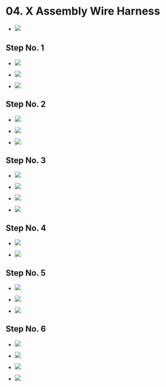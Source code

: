 # 04. X Assembly Wire Harness

- ![](assets/x-axis/JB2e_x-axis-19.jpg)

## Step No. 1

- ![](assets/x-axis/JB2e_x-axis-20.jpg)

- ![](assets/x-axis/JB2e_x-axis-21.jpg)

- ![](assets/x-axis/JB2e_x-axis-23.jpg)

## Step No. 2

- ![](assets/x-axis/JB2e_x-axis-24.jpg)

- ![](assets/x-axis/JB2e_x-axis-25.jpg)

- ![](assets/x-axis/JB2e_x-axis-26.jpg)

## Step No. 3

- ![](assets/x-axis/JB2e_x-axis-27.jpg)

- ![](assets/x-axis/JB2e_x-axis-28.jpg)

- ![](assets/x-axis/JB2e_x-axis-29.jpg)

- ![](assets/x-axis/JB2e_x-axis-30.jpg)

## Step No. 4

- ![](assets/x-axis/JB2e_x-axis-31.jpg)

- ![](assets/x-axis/JB2e_x-axis-32.jpg)

## Step No. 5

- ![](assets/x-axis/JB2e_x-axis-33.jpg)

- ![](assets/x-axis/JB2e_x-axis-34.jpg)

- ![](assets/x-axis/JB2e_x-axis-35.jpg)

## Step No. 6

- ![](assets/x-axis/JB2e_x-axis-37.jpg)

- ![](assets/x-axis/JB2e_x-axis-38.jpg)

- ![](assets/x-axis/JB2e_x-axis-39.jpg)

- ![](assets/x-axis/JB2e_x-axis-40.jpg)
